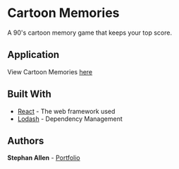 # Cartoon Memories

A 90's cartoon memory game that keeps your top score.

## Application

View Cartoon Memories [here](http://sallen2.github.io/cartoon-memory-game)

## Built With

* [React](https://reactjs.org/) - The web framework used
* [Lodash](https://lodash.com/) - Dependency Management

## Authors

**Stephan Allen** - [Portfolio](http://stephanallen.com/)
